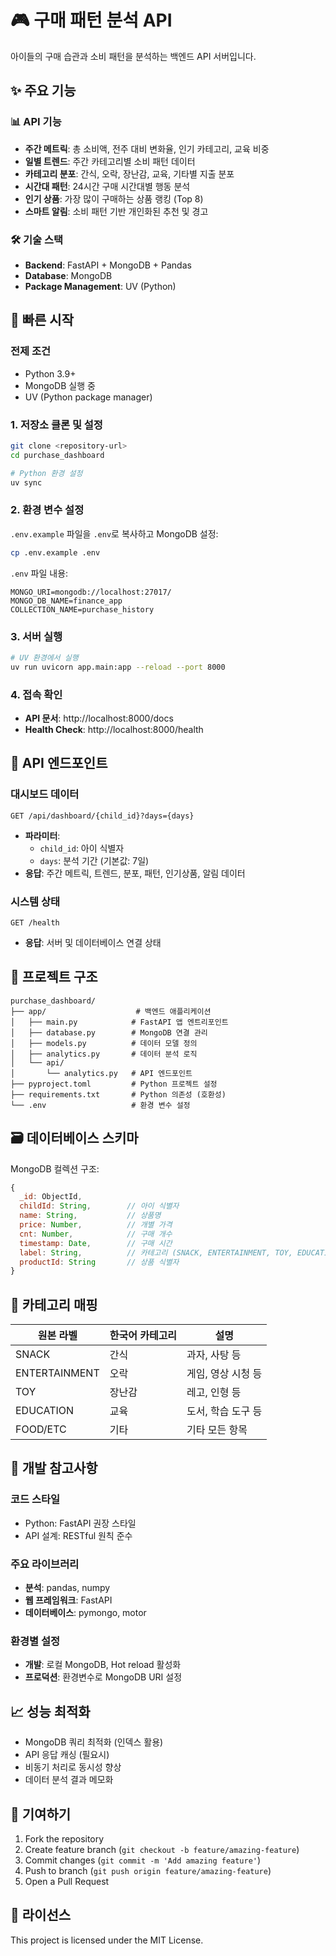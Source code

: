 # 🎮 구매 패턴 분석 API

아이들의 구매 습관과 소비 패턴을 분석하는 백엔드 API 서버입니다.

## ✨ 주요 기능

### 📊 API 기능
- **주간 메트릭**: 총 소비액, 전주 대비 변화율, 인기 카테고리, 교육 비중
- **일별 트렌드**: 주간 카테고리별 소비 패턴 데이터
- **카테고리 분포**: 간식, 오락, 장난감, 교육, 기타별 지출 분포
- **시간대 패턴**: 24시간 구매 시간대별 행동 분석
- **인기 상품**: 가장 많이 구매하는 상품 랭킹 (Top 8)
- **스마트 알림**: 소비 패턴 기반 개인화된 추천 및 경고

### 🛠 기술 스택
- **Backend**: FastAPI + MongoDB + Pandas
- **Database**: MongoDB
- **Package Management**: UV (Python)

## 🚀 빠른 시작

### 전제 조건
- Python 3.9+
- MongoDB 실행 중
- UV (Python package manager)

### 1. 저장소 클론 및 설정
```bash
git clone <repository-url>
cd purchase_dashboard

# Python 환경 설정
uv sync
```

### 2. 환경 변수 설정
`.env.example` 파일을 `.env`로 복사하고 MongoDB 설정:

```bash
cp .env.example .env
```

`.env` 파일 내용:
```env
MONGO_URI=mongodb://localhost:27017/
MONGO_DB_NAME=finance_app
COLLECTION_NAME=purchase_history
```

### 3. 서버 실행

```bash
# UV 환경에서 실행
uv run uvicorn app.main:app --reload --port 8000
```

### 4. 접속 확인
- **API 문서**: http://localhost:8000/docs
- **Health Check**: http://localhost:8000/health

## 📡 API 엔드포인트

### 대시보드 데이터
```
GET /api/dashboard/{child_id}?days={days}
```
- **파라미터**: 
  - `child_id`: 아이 식별자
  - `days`: 분석 기간 (기본값: 7일)
- **응답**: 주간 메트릭, 트렌드, 분포, 패턴, 인기상품, 알림 데이터

### 시스템 상태
```
GET /health
```
- **응답**: 서버 및 데이터베이스 연결 상태

## 📁 프로젝트 구조

```
purchase_dashboard/
├── app/                    # 백엔드 애플리케이션
│   ├── main.py            # FastAPI 앱 엔트리포인트
│   ├── database.py        # MongoDB 연결 관리
│   ├── models.py          # 데이터 모델 정의
│   ├── analytics.py       # 데이터 분석 로직
│   └── api/
│       └── analytics.py   # API 엔드포인트
├── pyproject.toml         # Python 프로젝트 설정
├── requirements.txt       # Python 의존성 (호환성)
└── .env                   # 환경 변수 설정
```

## 🗃 데이터베이스 스키마

MongoDB 컬렉션 구조:
```javascript
{
  _id: ObjectId,
  childId: String,        // 아이 식별자
  name: String,           // 상품명
  price: Number,          // 개별 가격
  cnt: Number,            // 구매 개수
  timestamp: Date,        // 구매 시간
  label: String,          // 카테고리 (SNACK, ENTERTAINMENT, TOY, EDUCATION, ETC)
  productId: String       // 상품 식별자
}
```

## 🎯 카테고리 매핑

| 원본 라벨 | 한국어 카테고리 | 설명 |
|-----------|-----------------|------|
| SNACK | 간식 | 과자, 사탕 등 |
| ENTERTAINMENT | 오락 | 게임, 영상 시청 등 |
| TOY | 장난감 | 레고, 인형 등 |
| EDUCATION | 교육 | 도서, 학습 도구 등 |
| FOOD/ETC | 기타 | 기타 모든 항목 |

## 🔧 개발 참고사항

### 코드 스타일
- Python: FastAPI 권장 스타일
- API 설계: RESTful 원칙 준수

### 주요 라이브러리
- **분석**: pandas, numpy
- **웹 프레임워크**: FastAPI
- **데이터베이스**: pymongo, motor

### 환경별 설정
- **개발**: 로컬 MongoDB, Hot reload 활성화
- **프로덕션**: 환경변수로 MongoDB URI 설정

## 📈 성능 최적화

- MongoDB 쿼리 최적화 (인덱스 활용)
- API 응답 캐싱 (필요시)
- 비동기 처리로 동시성 향상
- 데이터 분석 결과 메모화

## 🤝 기여하기

1. Fork the repository
2. Create feature branch (`git checkout -b feature/amazing-feature`)
3. Commit changes (`git commit -m 'Add amazing feature'`)
4. Push to branch (`git push origin feature/amazing-feature`)
5. Open a Pull Request

## 📄 라이선스

This project is licensed under the MIT License.
